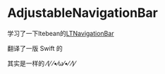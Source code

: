 # AdjustableNavigationBar
学习了一下ltebean的[LTNavigationBar](https://github.com/ltebean/LTNavigationBar)

翻译了一版 Swift 的


其实是一样的 ⁄(⁄ ⁄•⁄ω⁄•⁄ ⁄)⁄ 

